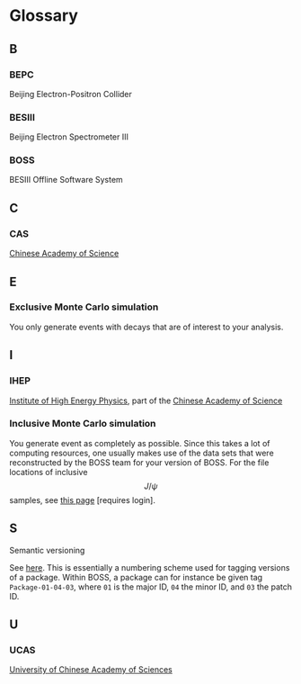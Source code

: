 # Glossary

## B

### BEPC

Beijing Electron-Positron Collider

### BESIII

Beijing Electron Spectrometer III

### BOSS

BESIII Offline Software System

## C

### CAS

[Chinese Academy of Science](http://english.cas.cn/)

## E

### Exclusive Monte Carlo simulation

You only generate events with decays that are of interest to your analysis.

## I

### IHEP

[Institute of High Energy Physics](http://english.ihep.cas.cn/), part of the [Chinese Academy of Science](glossary.md#cas)

### Inclusive Monte Carlo simulation

You generate event as completely as possible. Since this takes a lot of computing resources, one usually makes use of the data sets that were reconstructed by the BOSS team for your version of BOSS. For the file locations of inclusive $$J/\psi$$ samples, see [this page](https://docbes3.ihep.ac.cn/~offlinesoftware/index.php/Jpsi_data) \[requires login\].

## S

Semantic versioning

See [here](https://semver.org/). This is essentially a numbering scheme used for tagging versions of a package. Within BOSS, a package can for instance be given tag `Package-01-04-03`, where `01` is the major ID, `04` the minor ID, and `03` the patch ID.

## U

### UCAS

[University of Chinese Academy of Sciences](http://english.ucas.ac.cn/)


